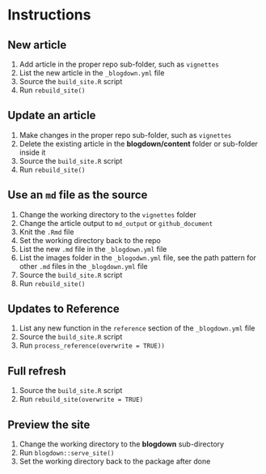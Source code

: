 # Instructions

## New article

1. Add article in the proper repo sub-folder, such as `vignettes`
2. List the new article in the `_blogdown.yml` file
3. Source the `build_site.R` script
4. Run `rebuild_site()` 

## Update an article

1. Make changes in the proper repo sub-folder, such as `vignettes`
2. Delete the existing article in the **blogdown/content** folder or sub-folder inside it
3. Source the `build_site.R` script
4. Run `rebuild_site()` 

## Use an `md` file as the source

1. Change the working directory to the `vignettes` folder
2. Change the article output to `md_output` or `github_document`
3. Knit the `.Rmd` file 
4. Set the working directory back to the repo
5. List the new `.md` file in the `_blogdown.yml` file
6. List the images folder in the `_blogodwn.yml` file, see the path pattern for other `.md` files in the `_blogdown.yml` file
7. Source the `build_site.R` script
8. Run `rebuild_site()` 

## Updates to Reference

1. List any new function in the `reference` section of the `_blogdown.yml` file
3. Source the `build_site.R` script
4. Run `process_reference(overwrite = TRUE))` 


## Full refresh

1. Source the `build_site.R` script
2. Run `rebuild_site(overwrite = TRUE)`

## Preview the site

1. Change the working directory to the **blogdown** sub-directory
2. Run `blogdown::serve_site()`
3. Set the working directory back to the package after done



